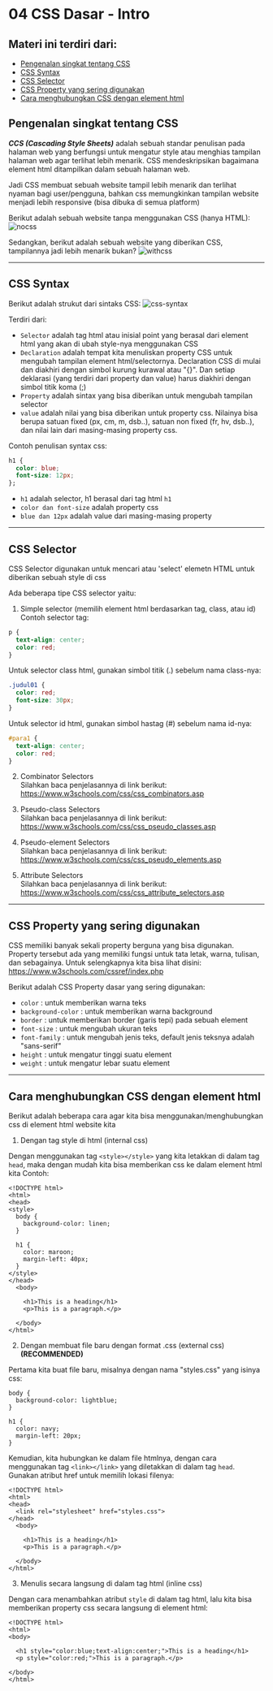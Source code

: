 # 04 CSS Dasar - Intro

## Materi ini terdiri dari:
* [Pengenalan singkat tentang CSS](https://github.com/Juwono136/SCB_Coding/tree/master/04%20CSS%20Dasar%20-%20Intro#pengenalan-singkat-tentang-css)
* [CSS Syntax](https://github.com/Juwono136/SCB_Coding/tree/master/04%20CSS%20Dasar%20-%20Intro#css-syntax)
* [CSS Selector](https://github.com/Juwono136/SCB_Coding/tree/master/04%20CSS%20Dasar%20-%20Intro#css-selector)
* [CSS Property yang sering digunakan](https://github.com/Juwono136/SCB_Coding/tree/master/04%20CSS%20Dasar%20-%20Intro#css-property-yang-sering-digunakan)
* [Cara menghubungkan CSS dengan element html](https://github.com/Juwono136/SCB_Coding/tree/master/04%20CSS%20Dasar%20-%20Intro#cara-menghubungkan-css-dengan-element-html)


## Pengenalan singkat tentang CSS

***CCS (Cascading Style Sheets)*** adalah sebuah standar penulisan pada halaman web yang berfungsi untuk mengatur style atau menghias tampilan halaman web agar terlihat lebih menarik. CSS mendeskripsikan bagaimana element html ditampilkan dalam sebuah halaman web.

Jadi CSS membuat sebuah website tampil lebih menarik dan terlihat nyaman bagi user/pengguna, bahkan css memungkinkan tampilan website menjadi lebih responsive (bisa dibuka di semua platform)

Berikut adalah sebuah website tanpa menggunakan CSS (hanya HTML):
![nocss](https://user-images.githubusercontent.com/70443393/210477633-cf9a72a9-642c-44ed-83c7-cde7eacc66fa.jpg)

Sedangkan, berikut adalah sebuah website yang diberikan CSS, tampilannya jadi lebih menarik bukan?
![withcss](https://user-images.githubusercontent.com/70443393/210477770-a2a0bf3c-dd0d-4980-8720-4c55a07a7cba.jpg)

____

## CSS Syntax
Berikut adalah strukut dari sintaks CSS:
![css-syntax](https://user-images.githubusercontent.com/70443393/210479785-720dffb6-9397-47d4-a5cf-ce734f3d8fe8.jpg)


Terdiri dari:
* `Selector` adalah tag html atau inisial point yang berasal dari element html yang akan di ubah style-nya menggunakan CSS
* `Declaration` adalah tempat kita menuliskan property CSS untuk mengubah tampilan element html/selectornya. Declaration CSS di mulai dan diakhiri dengan simbol kurung kurawal atau "{}". Dan setiap deklarasi (yang terdiri dari property dan value) harus diakhiri dengan simbol titik koma (;)
* `Property` adalah sintax yang bisa diberikan untuk mengubah tampilan selector
* `value` adalah nilai yang bisa diberikan untuk property css. Nilainya bisa berupa satuan fixed (px, cm, m, dsb..), satuan non fixed (fr, hv, dsb..), dan nilai lain dari masing-masing property css.

Contoh penulisan syntax css:
```css
h1 {
  color: blue;
  font-size: 12px;
};
```

* `h1` adalah selector, h1 berasal dari tag html `h1`
* `color dan font-size` adalah property css
* `blue dan 12px` adalah value dari masing-masing property

____

## CSS Selector
CSS Selector digunakan untuk mencari atau 'select' elemetn HTML untuk diberikan sebuah style di css

Ada beberapa tipe CSS selector yaitu:
1. Simple selector (memilih element html berdasarkan tag, class, atau id)
Contoh selector tag:
```css
p {
  text-align: center;
  color: red;
}
```

Untuk selector class html, gunakan simbol titik (.) sebelum nama class-nya:
```css
.judul01 {
  color: red;
  font-size: 30px;
}
```

Untuk selector id html, gunakan simbol hastag (#) sebelum nama id-nya:
```css
#para1 {
  text-align: center;
  color: red;
}
```

2. Combinator Selectors </br>
Silahkan baca penjelasannya di link berikut: https://www.w3schools.com/css/css_combinators.asp

3. Pseudo-class Selectors </br>
Silahkan baca penjelasannya di link berikut: https://www.w3schools.com/css/css_pseudo_classes.asp

4. Pseudo-element Selectors </br>
Silahkan baca penjelasannya di link berikut: https://www.w3schools.com/css/css_pseudo_elements.asp

5. Attribute Selectors </br>
Silahkan baca penjelasannya di link berikut: https://www.w3schools.com/css/css_attribute_selectors.asp

____

## CSS Property yang sering digunakan
CSS memiliki banyak sekali property berguna yang bisa digunakan. Property tersebut ada yang memiliki fungsi untuk tata letak, warna, tulisan, dan sebagainya. Untuk selengkapnya kita bisa lihat disini: https://www.w3schools.com/cssref/index.php

Berikut adalah CSS Property dasar yang sering digunakan:
* `color` : untuk memberikan warna teks
* `background-color` : untuk memberikan warna background
* `border` : untuk memberikan border (garis tepi) pada sebuah element
* `font-size` : untuk mengubah ukuran teks
* `font-family` : untuk mengubah jenis teks, default jenis teksnya adalah "sans-serif"
* `height` : untuk mengatur tinggi suatu element
* `weight` : untuk mengatur lebar suatu element

____

## Cara menghubungkan CSS dengan element html
Berikut adalah beberapa cara agar kita bisa menggunakan/menghubungkan css di element html website kita

1. Dengan tag style di html (internal css)

Dengan menggunakan tag `<style></style>` yang kita letakkan di dalam tag `head`, maka dengan mudah kita bisa memberikan css ke dalam element html kita
Contoh:
```html5
<!DOCTYPE html>
<html>
<head>
<style>
  body {
    background-color: linen;
  }

  h1 {
    color: maroon;
    margin-left: 40px;
  }
</style>
</head>
  <body>

    <h1>This is a heading</h1>
    <p>This is a paragraph.</p>

  </body>
</html>
```

2. Dengan membuat file baru dengan format .css (external css) **(RECOMMENDED)**

Pertama kita buat file baru, misalnya dengan nama "styles.css" yang isinya css:
```html5
body {
  background-color: lightblue;
}

h1 {
  color: navy;
  margin-left: 20px;
}
```

Kemudian, kita hubungkan ke dalam file htmlnya, dengan cara menggunakan tag `<link></link>` yang diletakkan di dalam tag `head`. Gunakan atribut href untuk memilih lokasi filenya:
```html5
<!DOCTYPE html>
<html>
<head>
  <link rel="stylesheet" href="styles.css">
</head>
  <body>

    <h1>This is a heading</h1>
    <p>This is a paragraph.</p>

  </body>
</html>
```

3. Menulis secara langsung di dalam tag html (inline css)

Dengan cara menambahkan atribut `style` di dalam tag html, lalu kita bisa memberikan property css secara langsung di element html:
```html5
<!DOCTYPE html>
<html>
<body>

  <h1 style="color:blue;text-align:center;">This is a heading</h1>
  <p style="color:red;">This is a paragraph.</p>

</body>
</html>
```
